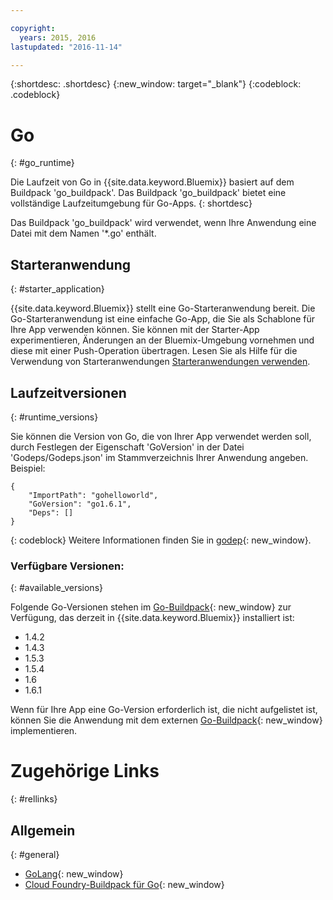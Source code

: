 ```yaml
---

copyright:
  years: 2015, 2016
lastupdated: "2016-11-14"

---
```


{:shortdesc: .shortdesc}
{:new_window: target="_blank"}
{:codeblock: .codeblock}


# Go
{: #go_runtime}

Die Laufzeit von Go in {{site.data.keyword.Bluemix}} basiert auf dem Buildpack 'go_buildpack'.
Das Buildpack 'go_buildpack' bietet eine vollständige Laufzeitumgebung für Go-Apps.
{: shortdesc}

Das Buildpack 'go_buildpack' wird verwendet, wenn Ihre Anwendung eine Datei mit dem Namen '*.go' enthält.

## Starteranwendung
{: #starter_application}

{{site.data.keyword.Bluemix}} stellt eine Go-Starteranwendung bereit.  Die Go-Starteranwendung ist eine einfache Go-App, die Sie als Schablone für Ihre App verwenden können. Sie können mit der Starter-App experimentieren, Änderungen an der Bluemix-Umgebung vornehmen und diese mit einer Push-Operation übertragen. Lesen Sie als Hilfe für die Verwendung von Starteranwendungen [Starteranwendungen verwenden](/docs/cfapps/starter_app_usage.html).

## Laufzeitversionen
{: #runtime_versions}

Sie können die Version von Go, die von Ihrer App verwendet werden soll, durch Festlegen der Eigenschaft 'GoVersion' in der Datei 'Godeps/Godeps.json' im Stammverzeichnis Ihrer Anwendung angeben. Beispiel:

```
{
	"ImportPath": "gohelloworld",
	"GoVersion": "go1.6.1",
	"Deps": []
}
```
{: codeblock}
Weitere Informationen finden Sie in [godep](https://github.com/tools/godep){: new_window}.

### Verfügbare Versionen:
{: #available_versions}

Folgende Go-Versionen stehen im [Go-Buildpack](https://github.com/cloudfoundry/go-buildpack/releases/tag/v1.7.5){: new_window} zur Verfügung, das derzeit in {{site.data.keyword.Bluemix}} installiert ist:

* 1.4.2
* 1.4.3
* 1.5.3
* 1.5.4
* 1.6
* 1.6.1

Wenn für Ihre App eine Go-Version erforderlich ist, die nicht aufgelistet ist, können Sie die Anwendung mit dem externen [Go-Buildpack](https://github.com/cloudfoundry/go-buildpack.git){: new_window} implementieren.

# Zugehörige Links
{: #rellinks}
## Allgemein
{: #general}

* [GoLang](http://golang.org/){: new_window}
* [Cloud Foundry-Buildpack für Go](https://github.com/cloudfoundry/go-buildpack){: new_window}
